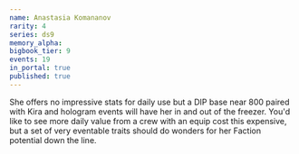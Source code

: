 ```yaml
---
name: Anastasia Komananov
rarity: 4
series: ds9
memory_alpha:
bigbook_tier: 9
events: 19
in_portal: true
published: true
---
```


She offers no impressive stats for daily use but a DIP base near 800 paired with Kira and hologram events will have her in and out of the freezer. You'd like to see more daily value from a crew with an equip cost this expensive, but a set of very eventable traits should do wonders for her Faction potential down the line.
